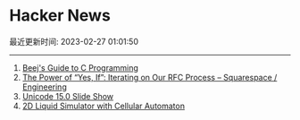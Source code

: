# Hacker News

最近更新时间: 2023-02-27 01:01:50

--- 
1. [Beej&#x27;s Guide to C Programming](https://beej.us/guide/bgc/html/split/index.html) 
2. [The Power of “Yes, If”: Iterating on Our RFC Process – Squarespace &#x2f; Engineering](https://engineering.squarespace.com/blog/2019/the-power-of-yes-if) 
3. [Unicode 15.0 Slide Show](https://www.babelstone.co.uk/Unicode/unicode.html) 
4. [2D Liquid Simulator with Cellular Automaton](http://www.jgallant.com/2d-liquid-simulator-with-cellular-automaton-in-unity/) 
